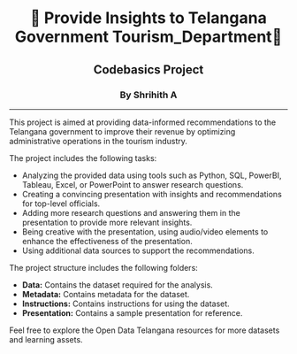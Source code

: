 # <div align="center">🔮 Provide Insights to Telangana Government Tourism_Department🔮</div>
## <div align="center">Codebasics Project</div>
### <div align="center">By Shrihith A</div>



---

This project is aimed at providing data-informed recommendations to the Telangana government to improve their revenue by optimizing administrative operations in the tourism industry. 

The project includes the following tasks:
- Analyzing the provided data using tools such as Python, SQL, PowerBI, Tableau, Excel, or PowerPoint to answer research questions.
- Creating a convincing presentation with insights and recommendations for top-level officials.
- Adding more research questions and answering them in the presentation to provide more relevant insights.
- Being creative with the presentation, using audio/video elements to enhance the effectiveness of the presentation.
- Using additional data sources to support the recommendations.

The project structure includes the following folders:
- **Data:** Contains the dataset required for the analysis.
- **Metadata:** Contains metadata for the dataset.
- **Instructions:** Contains instructions for using the dataset.
- **Presentation:** Contains a sample presentation for reference.

Feel free to explore the Open Data Telangana resources for more datasets and learning assets.

